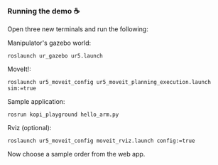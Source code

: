 ### Running the demo :coffee:

Open three new terminals and run the following:

Manipulator's gazebo world:
``` 
roslaunch ur_gazebo ur5.launch
```

MoveIt!:
```
roslaunch ur5_moveit_config ur5_moveit_planning_execution.launch sim:=true
```

Sample application:
```
rosrun kopi_playground hello_arm.py
```

Rviz (optional):
```
roslaunch ur5_moveit_config moveit_rviz.launch config:=true
```

Now choose a sample order from the web app.
